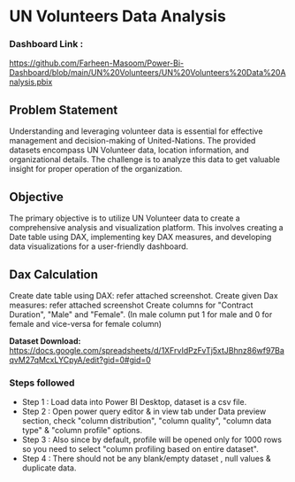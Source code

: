 # UN Volunteers Data Analysis

### Dashboard Link : 
https://github.com/Farheen-Masoom/Power-Bi-Dashboard/blob/main/UN%20Volunteers/UN%20Volunteers%20Data%20Analysis.pbix

## Problem Statement
Understanding and leveraging volunteer data is essential for effective management and decision-making of United-Nations. The provided datasets encompass UN Volunteer data, location information, and organizational details. The challenge is to analyze this data to get valuable insight for proper operation of the organization.

## Objective
The primary objective is to utilize UN Volunteer data to create a comprehensive analysis and visualization platform. This involves creating a Date table using DAX, implementing key DAX measures, and developing data visualizations for a user-friendly dashboard.

## Dax Calculation
Create date table using DAX: refer attached screenshot.
Create given Dax measures: refer attached screenshot
Create columns for "Contract Duration", "Male" and "Female". (In male column put 1 for male and 0 for female and vice-versa for female column)

**Dataset Download:**
https://docs.google.com/spreadsheets/d/1XFrvIdPzFvTj5xtJBhnz86wf97BaqvM27qMcxLYCpyA/edit?gid=0#gid=0

### Steps followed 

- Step 1 : Load data into Power BI Desktop, dataset is a csv file.
- Step 2 : Open power query editor & in view tab under Data preview section, check "column distribution", "column quality", "column data type" & "column profile" options.
- Step 3 : Also since by default, profile will be opened only for 1000 rows so you need to select "column profiling based on entire dataset".
- Step 4 : There should not be any blank/empty dataset , null values & duplicate data.

